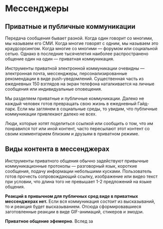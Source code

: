 # Мессенджеры
 
## Приватные и публичные коммуникации

Передача сообщения бывает разной. Когда один говорит со многими, мы называем его СМИ. Когда многие говорят с одним, мы называем это краудсорсингом. Когда многие со многими — форумом или социальной сетью. Однако в последние тысячелетия наиболее распространено общение один на один — приватная коммуникация.

Инструменты приватной электронной коммуникации очевидны — электронная почта, мессенджеры, персонализированные рекомендации в виде push-уведомлений. Существенная часть из ежедневных 150 взглядов на экран телефона наталкивается на личные сообщения или индивидуальные оповещения.

Мы разделяем приватные и публичные коммуникации. Далеко не каждый человек готов превращать свою жизнь в ежедневный Гайд-парк. Если мы заглянем в социальные среды, то увидим, что публичные коммуникации привлекают далеко не всех. 

Люди, которые хотят поделиться ссылкой или сообщить о том, что им понравился тот или иной контент, часто пересылают этот контент со своим комментарием близким и друзьям в приватном режиме.

## Виды контента в мессенджерах

Инструменты приватного общения обычно задействуют привычные коммуникационные протоколы — разговорный язык, короткие сообщения, подачу информации небольшими кусками. Пользователь готов прочесть сопровождающий ссылку, изображение или видео текст при условии, что длина того не превышает 1-2 предложений на языке общения.

**Реакций в привычном для публичных сред виде в приватных мессенджерах нет.** Если вся коммуникация состоит из высказываний, то и реакция будет высказыванием. Отсюда сформировавшиеся заготовленные реакции в виде GIF-анимаций, стикеров и эмодзи.

**Приватное общение эфемерно**. Вслед за 
